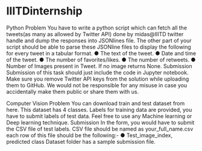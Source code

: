# IIITDinternship

Python Problem
You have to write a python script which can fetch all the tweets(as many as allowed by Twitter
API) done by midas@IIITD twitter handle and dump the responses into JSONlines file.
The other part of your script should be able to parse these JSONline files to display the
following for every tweet in a tabular format.
● The text of the tweet.
● Date and time of the tweet.
● The number of favorites/likes.
● The number of retweets.
● Number of Images present in Tweet. If no image returns None.
Submission
Submission of this task should just include the code in Jupyter notebook. Make sure you
remove Twitter API keys from the solution while uploading them to GitHub. We would not be
responsible for any misuse in case you accidentally make them public or share them with us.

Computer Vision Problem
You can download train and test dataset from here. This dataset has 4 classes. Labels for
training data are provided, you have to submit labels of test data. Feel free to use any Machine
learning or Deep learning technique.
Submission
In the form, you would have to submit the CSV file of test labels. CSV file should be named as
your_full_name.csv each row of this file should be the following:-
● Test_image_index, predicted class
Dataset folder has a sample submission file. 
